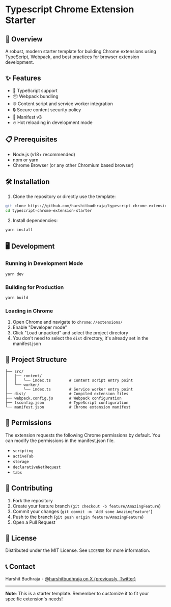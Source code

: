 # Typescript Chrome Extension Starter

## 🚀 Overview

A robust, modern starter template for building Chrome extensions using TypeScript, Webpack, and best practices for browser extension development.

## ✨ Features

- 🔧 TypeScript support
- 📦 Webpack bundling
- 🌐 Content script and service worker integration
- 🔒 Secure content security policy
- 🔑 Manifest v3
- 🔥 Hot reloading in development mode

## 📋 Prerequisites

- Node.js (v18+ recommended)
- npm or yarn
- Chrome Browser (or any other Chromium based browser)

## 🛠 Installation

1. Clone the repository or directly use the template:

```bash
git clone https://github.com/harshitbudhraja/typescript-chrome-extension-starter.git
cd typescript-chrome-extension-starter
```

2. Install dependencies:
```bash
yarn install
```

## 🖥 Development

### Running in Development Mode
```bash
yarn dev
```

### Building for Production
```bash
yarn build
```

### Loading in Chrome

1. Open Chrome and navigate to `chrome://extensions/`
2. Enable "Developer mode"
3. Click "Load unpacked" and select the project directory
4. You don't need to select the `dist` directory, it's already set in the manifest.json

## 📂 Project Structure

```
├── src/
│   ├── content/
│   │   └── index.ts        # Content script entry point
│   └── worker/
│       └── index.ts        # Service worker entry point
├── dist/                   # Compiled extension files
├── webpack.config.js       # Webpack configuration
├── tsconfig.json           # TypeScript configuration
└── manifest.json           # Chrome extension manifest
```

## 🔐 Permissions

The extension requests the following Chrome permissions by default. You can modify the permissions in the manifest.json file.
- `scripting`
- `activeTab`
- `storage`
- `declarativeNetRequest`
- `tabs`

## 🤝 Contributing

1. Fork the repository
2. Create your feature branch (`git checkout -b feature/AmazingFeature`)
3. Commit your changes (`git commit -m 'Add some AmazingFeature'`)
4. Push to the branch (`git push origin feature/AmazingFeature`)
5. Open a Pull Request

## 📄 License

Distributed under the MIT License. See `LICENSE` for more information.

## 📞 Contact

Harshit Budhraja - [@harshitbudhraja on X (previously, Twitter)](https://x.com/harshitbudhraja)

---

**Note**: This is a starter template. Remember to customize it to fit your specific extension's needs!
